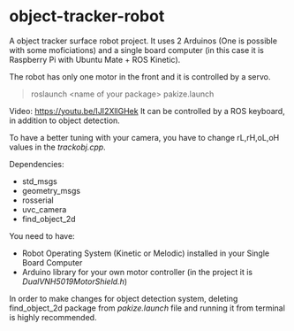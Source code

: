 # object-tracker-robot
A object tracker surface robot project. It uses 2 Arduinos (One is possible with some moficiations) and a single board computer (in this case it is Raspberry Pi with Ubuntu Mate + ROS Kinetic).

The robot has only one motor in the front and it is controlled by a servo.
>roslaunch \<name of your package> pakize.launch

Video: https://youtu.be/IJI2XllGHek
It can be controlled by a ROS keyboard, in addition to object detection.

To have a better tuning with your camera, you have to change rL,rH,oL,oH values in the *trackobj.cpp*.

Dependencies:
- std_msgs
- geometry_msgs
- rosserial
- uvc_camera
- find_object_2d

You need to have:
- Robot Operating System (Kinetic or Melodic) installed in your Single Board Computer
- Arduino library for your own motor controller (in the project it is *DualVNH5019MotorShield.h*)

In order to make changes for object detection system, deleting find_object_2d package from *pakize.launch* file and running it from terminal is highly recommended.
